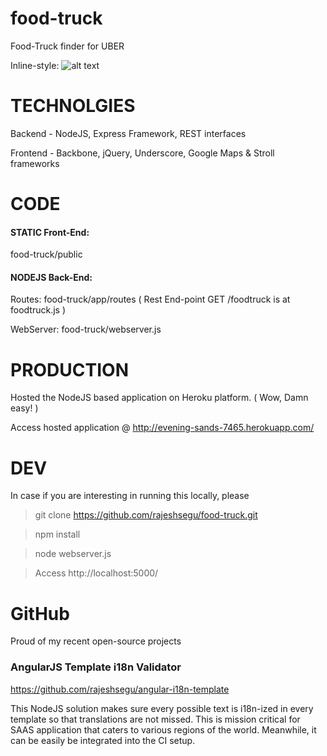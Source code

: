 food-truck
==========

Food-Truck finder for UBER

Inline-style: 
![alt text](https://raw.github.com/rajeshsegu/food-truck/master/public/img/Uber%20FoodTruck.png "Uber Food Truck Screenshot")

TECHNOLGIES
======

Backend  - NodeJS, Express Framework, REST interfaces

Frontend - Backbone, jQuery, Underscore, Google Maps & Stroll frameworks

CODE 
======

#### STATIC Front-End: 

food-truck/public

#### NODEJS Back-End:  

Routes:    food-truck/app/routes
( Rest End-point GET /foodtruck is at foodtruck.js )

WebServer: food-truck/webserver.js

PRODUCTION
======

Hosted the NodeJS based application on Heroku platform. ( Wow, Damn easy! )

Access hosted application @ http://evening-sands-7465.herokuapp.com/

DEV 
======

In case if you are interesting in running this locally, please 

> git clone https://github.com/rajeshsegu/food-truck.git

> npm install

> node webserver.js 

> Access http://localhost:5000/

GitHub
======

Proud of my recent open-source projects

### AngularJS Template i18n Validator

https://github.com/rajeshsegu/angular-i18n-template

This NodeJS solution makes sure every possible text is i18n-ized in every template so that translations are not missed. This is mission critical for SAAS application that caters to various regions of the world. Meanwhile, it can be easily be integrated into the CI setup.

